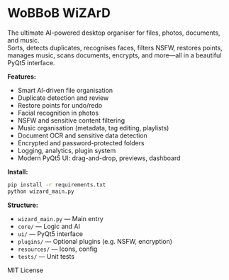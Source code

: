 # WoBBoB WiZArD

The ultimate AI-powered desktop organiser for files, photos, documents, and music.  
Sorts, detects duplicates, recognises faces, filters NSFW, restores points, manages music, scans documents, encrypts, and more—all in a beautiful PyQt5 interface.

**Features:**
- Smart AI-driven file organisation
- Duplicate detection and review
- Restore points for undo/redo
- Facial recognition in photos
- NSFW and sensitive content filtering
- Music organisation (metadata, tag editing, playlists)
- Document OCR and sensitive data detection
- Encrypted and password-protected folders
- Logging, analytics, plugin system
- Modern PyQt5 UI: drag-and-drop, previews, dashboard

**Install:**
```bash
pip install -r requirements.txt
python wizard_main.py
```

**Structure:**
- `wizard_main.py` — Main entry
- `core/` — Logic and AI
- `ui/` — PyQt5 interface
- `plugins/` — Optional plugins (e.g. NSFW, encryption)
- `resources/` — Icons, config
- `tests/` — Unit tests

MIT License
